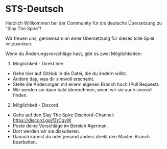 # STS-Deutsch
Herzlich Willkommen bei der Community für die deutsche Übersetzung zu "Slay The Spire"!

Wir freuen uns, gemeinsam an einer Übersetzung für dieses tolle Spiel mitzuwirken.

Wenn du Änderungsvorschläge hast, gibt es zwei Möglichkeiten:

1. Möglichkeit - Direkt hier
- Gehe hier auf GitHub in die Datei, die du ändern willst.
- Ändere das, was dir sinnvoll erscheint.
- Stelle die Änderungen mit einem eigenen Branch hoch (Pull Request).
- Wir werden sie dann bald übernehmen, wenn wir sie auch sinnvoll finden.

2. Möglichkeit - Discord
- Gehe auf den Slay The Spire Dischord-Channel: https://discord.gg/fZrCgyW 
- Poste deine Vorschläge im Bereich #german.
- Dort werden wir sie diskutieren.
- Danach kannst du oder jemand anders direkt den Master-Branch bearbeiten.
